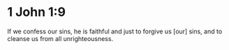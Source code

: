 # 1 John 1:9

If we confess our sins, he is faithful and just to forgive us [our] sins, and to cleanse us from all unrighteousness.
